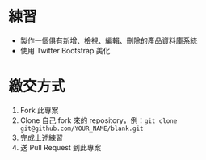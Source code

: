 # 練習

- 製作一個俱有新增、檢視、編輯、刪除的產品資料庫系統
- 使用 Twitter Bootstrap 美化

# 繳交方式

1. Fork 此專案
2. Clone 自己 fork 來的 repository，例：`git clone git@github.com/YOUR_NAME/blank.git`
2. 完成上述練習
3. 送 Pull Request 到此專案
